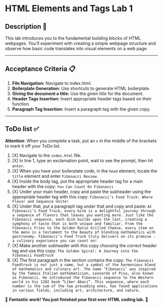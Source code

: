 # HTML Elements and Tags Lab 1

## Description 📄
This lab introduces you to the fundamental building blocks of HTML webpages. You'll experiment with creating a simple webpage structure and observe how basic code translates into visual elements on a web page.

---

## Acceptance Criteria 📋
1. **File Navigation:** Navigate to index.html.
2. **Boilerplate Generation:** Use shortcuts to generate HTML boilerplate.
3. **Giving the document a title:** Use the given title for the document.
4. **Header Tags Insertion:** Insert appropriate header tags based on their function.
5. **Paragraph Tag Insertion:** Insert a paragraph tag with the given copy.

---

## ToDo list ✅
**Attention**: When you complete a task, put an `x` in the middle of the brackets to mark it off your ToDo list.

1. [X] Navigate to the `index.html` file. 
2. [X] In line 1, type an exclamation point, wait to see the prompt, then hit `enter`.
3. [X] When you have your boilerplate code, in the `head` element, locate the `title` element and enter `Fibonacci Review`.
4. [X] Inside the body tag, put the appropriate header tag for a main header with the copy: 
   `You Can Count On Fibonacci`
5. [X] Under your main header, copy and paste the subheader using the appropriate header tag with this copy: 
   `Fibonacci’s Food Truck: Where Flavor and Sequence Unite!` 
6. [X] Under that, put a paragraph tag under that and copy and paste:
    `At Fibonacci’s Food Truck, every bite is a delightful journey through a sequence of flavors that leaves you wanting more. Just like the Fibonacci sequence, each dish builds upon the last, creating a symphony of taste that is both unique and familiar. From the Fibonacci Fries to the Golden Ratio Grilled Cheese, every item on the menu is a testament to the beauty of blending mathematics with gastronomy. Fibonacci’s Food Truck truly delivers on its promise - a culinary experience you can count on!` 
7. [X] Make another subheader with this copy choosing the correct header tag and use this copy:
    `The Golden Spiral: A Journey into the Fibonacci Foodtruck`
8. [X] The first paragraph in the section contains the copy:
   `The Fibonacci Foodtruck is not just a name, but a symbol of the harmonious blend of mathematics and culinary art. The name ‘Fibonacci’ was inspired by the famous Italian mathematician, Leonardo of Pisa, also known as Fibonacci. He introduced the Fibonacci sequence to the Western world in his 1202 book “Liber Abaci”. This sequence, where each number is the sum of the two preceding ones, has found applications in various fields, including art, architecture, and nature.`

 
🎊 **Fantastic work! You just finished your first ever HTML coding lab.** 🎊

